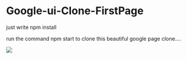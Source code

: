 # Google-ui-Clone-FirstPage

just write npm install 

run the command npm start to clone this beautiful google page clone....

<img src="google-ui clone/img/screenshot(3).png">
